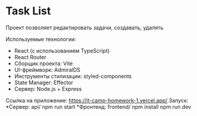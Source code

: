 # Task List
Проект позволяет редактировать задачи, создавать, удалять

Используемые технологии:
  * React (с использованием TypeScript)
  * React Router
  * Сборщик проекта: Vite
  * UI-фреймворк: AdmiralDS
  * Инструменты стилизации: styled-components
  * State Manager: Effector
  * Сервер: Node.js + Express

Ссылка на приложение: https://it-camp-homework-1.vercel.app/
Запуск:
*Сервер: api/
 npm run start
*Фронтенд: frontend/
 npm install
 npm run dev
